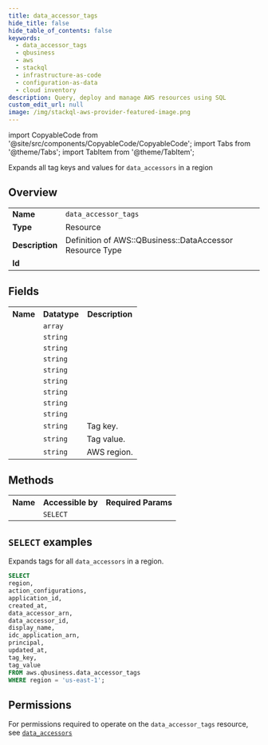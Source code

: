 ```yaml
---
title: data_accessor_tags
hide_title: false
hide_table_of_contents: false
keywords:
  - data_accessor_tags
  - qbusiness
  - aws
  - stackql
  - infrastructure-as-code
  - configuration-as-data
  - cloud inventory
description: Query, deploy and manage AWS resources using SQL
custom_edit_url: null
image: /img/stackql-aws-provider-featured-image.png
---
```


import CopyableCode from '@site/src/components/CopyableCode/CopyableCode';
import Tabs from '@theme/Tabs';
import TabItem from '@theme/TabItem';

Expands all tag keys and values for <code>data_accessors</code> in a region

## Overview
<table>
<tbody>
<tr><td><b>Name</b></td><td><code>data_accessor_tags</code></td></tr>
<tr><td><b>Type</b></td><td>Resource</td></tr>
<tr><td><b>Description</b></td><td>Definition of AWS::QBusiness::DataAccessor Resource Type</td></tr>
<tr><td><b>Id</b></td><td><CopyableCode code="aws.qbusiness.data_accessor_tags" /></td></tr>
</tbody>
</table>

## Fields
<table>
<tbody>
<tr><th>Name</th><th>Datatype</th><th>Description</th></tr><tr><td><CopyableCode code="action_configurations" /></td><td><code>array</code></td><td></td></tr>
<tr><td><CopyableCode code="application_id" /></td><td><code>string</code></td><td></td></tr>
<tr><td><CopyableCode code="created_at" /></td><td><code>string</code></td><td></td></tr>
<tr><td><CopyableCode code="data_accessor_arn" /></td><td><code>string</code></td><td></td></tr>
<tr><td><CopyableCode code="data_accessor_id" /></td><td><code>string</code></td><td></td></tr>
<tr><td><CopyableCode code="display_name" /></td><td><code>string</code></td><td></td></tr>
<tr><td><CopyableCode code="idc_application_arn" /></td><td><code>string</code></td><td></td></tr>
<tr><td><CopyableCode code="principal" /></td><td><code>string</code></td><td></td></tr>
<tr><td><CopyableCode code="updated_at" /></td><td><code>string</code></td><td></td></tr>
<tr><td><CopyableCode code="tag_key" /></td><td><code>string</code></td><td>Tag key.</td></tr>
<tr><td><CopyableCode code="tag_value" /></td><td><code>string</code></td><td>Tag value.</td></tr>
<tr><td><CopyableCode code="region" /></td><td><code>string</code></td><td>AWS region.</td></tr>
</tbody>
</table>

## Methods

<table>
<tbody>
  <tr>
    <th>Name</th>
    <th>Accessible by</th>
    <th>Required Params</th>
  </tr>
  <tr>
    <td><CopyableCode code="list_resources" /></td>
    <td><code>SELECT</code></td>
    <td><CopyableCode code="region" /></td>
  </tr>
</tbody>
</table>

## `SELECT` examples
Expands tags for all <code>data_accessors</code> in a region.
```sql
SELECT
region,
action_configurations,
application_id,
created_at,
data_accessor_arn,
data_accessor_id,
display_name,
idc_application_arn,
principal,
updated_at,
tag_key,
tag_value
FROM aws.qbusiness.data_accessor_tags
WHERE region = 'us-east-1';
```


## Permissions

For permissions required to operate on the <code>data_accessor_tags</code> resource, see <a href="/services/qbusiness/data_accessors/#permissions"><code>data_accessors</code></a>

